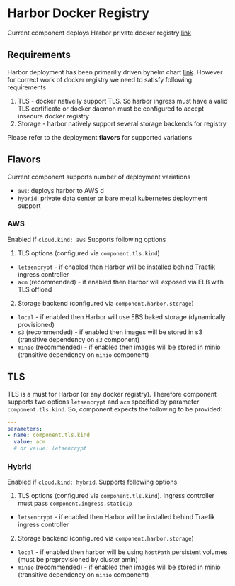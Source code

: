 # Harbor Docker Registry

Current component deploys Harbor private docker registry [link](https://harbor.io)

## Requirements

Harbor deployment has been primarilly driven byhelm chart [link](TBD). However for correct work of docker registry we need to satisfy following requirements

1. TLS - docker nativelly support TLS. So harbor ingress must have a valid TLS certificate or docker daemon must be configured to accept insecure docker registry
2. Storage - harbor natively support several storage backends for registry

Please refer to the deployment **flavors** for supported variations

## Flavors

Current component supports number of deployment variations

- `aws`: deploys harbor to AWS d
- `hybrid`: private data center or bare metal kubernetes deployment support

### AWS

Enabled if `cloud.kind: aws` Supports following options

1. TLS options (configured via `component.tls.kind`)
- `letsencrypt` - if enabled then Harbor will be installed behind Traefik ingress controller
- `acm` (recommended) - if enabled then Harbor will exposed via ELB with TLS offload


2. Storage backend (configured via `component.harbor.storage`)
- `local` - if enabled then Harbor will use EBS baked storage (dynamically provisioned)
- `s3` (recommended) - if enabled then images will be stored in s3 (transitive dependency on `s3` component)
- `minio` (recommended) - if enabled then images will be stored in minio (transitive dependency on `minio` component)

## TLS

TLS is a must for Harbor (or any docker registry). Therefore component supports two options `letsencrypt` and `acm` specified by parameter `component.tls.kind`. So, component expects the following to be provided:
```yaml
---
parameters:
- name: component.tls.kind
  value: acm
  # or value: letsencrypt
``` 


### Hybrid

Enabled if `cloud.kind: hybrid`. Supports following options

1. TLS options (configured via `component.tls.kind`). Ingress controller must pass `component.ingress.staticIp`
- `letsencrypt` - if enabled then Harbor will be installed behind Traefik ingress controller

2. Storage backend (configured via `component.harbor.storage`)
- `local` - if enabled then harbor will be using `hostPath` persistent volumes (must be preprovisioned by cluster amin)
- `minio` (recommended) - if enabled then images will be stored in minio (transitive dependency on `minio` component)

